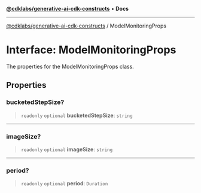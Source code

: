 [**@cdklabs/generative-ai-cdk-constructs**](../README.md) • **Docs**

***

[@cdklabs/generative-ai-cdk-constructs](../README.md) / ModelMonitoringProps

# Interface: ModelMonitoringProps

The properties for the ModelMonitoringProps class.

## Properties

### bucketedStepSize?

> `readonly` `optional` **bucketedStepSize**: `string`

***

### imageSize?

> `readonly` `optional` **imageSize**: `string`

***

### period?

> `readonly` `optional` **period**: `Duration`
